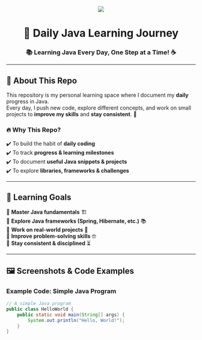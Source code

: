 <!-- Banner -->
<p align="center">
  <img src="https://readme-typing-svg.demolab.com?font=Fira+Code&weight=500&size=25&pause=500&color=F79327&center=true&vCenter=true&width=800&lines=Welcome+to+My+Daily+Java+Learning+Journey!+☕;Exploring+Java,+One+Day+at+a+Time!+🚀;Consistency+is+Key!+📅" />
</p>

<h1 align="center">🚀 Daily Java Learning Journey</h1>
<h3 align="center">📚 Learning Java Every Day, One Step at a Time! ☕</h3>

---

## 📌 About This Repo
This repository is my personal learning space where I document my **daily** progress in Java.  
Every day, I push new code, explore different concepts, and work on small projects to **improve my skills** and **stay consistent**. 🚀

### 🔥 **Why This Repo?**
✔️ To build the habit of **daily coding**  
✔️ To track **progress & learning milestones**  
✔️ To document **useful Java snippets & projects**  
✔️ To explore **libraries, frameworks & challenges**  

---


## 🎯 Learning Goals  
🔹 **Master Java fundamentals** 🏗️  
🔹 **Explore Java frameworks (Spring, Hibernate, etc.)** 📚  
🔹 **Work on real-world projects** 🚀  
🔹 **Improve problem-solving skills** 🤓  
🔹 **Stay consistent & disciplined** ⏳  

---

## 🖼️ Screenshots & Code Examples  

### Example Code: Simple Java Program  
```java
// A simple Java program
public class HelloWorld {
    public static void main(String[] args) {
        System.out.println("Hello, World!");
    }
}

